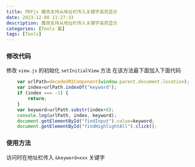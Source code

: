 ```yaml
---
title: PDFjs 魔改支持从地址栏传入关键字高亮显示
date: 2023-12-08 11:27:33
description: 魔改支持从地址栏传入关键字高亮显示
categories: [Tools 篇]
tags: [Tools]
---
```



### 修改代码

修改 `view.js` 的初始化 `setInitialView` 方法 在该方法最下面加入下面代码

```javascript
    var urlPath=decodeURIComponent(window.parent.document.location);
    var index=urlPath.indexOf("keyword");
    if (index === -1) {
        return;
    }
    var keyword=urlPath.substr(index+8);
    console.log(urlPath, index, keyword);
    document.getElementById("findInput").value=keyword;
    document.getElementById("findHighlightAll").click();
```

<!-- more -->

### 使用方法
访问时在地址栏传入 `&keyword=xxx` 关键字


